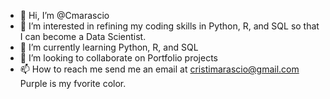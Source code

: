 - 👋 Hi, I’m @Cmarascio
- 👀 I’m interested in refining my coding skills in Python, R, and SQL so that I can become a Data Scientist. 
- 🌱 I’m currently learning Python, R, and SQL
- 💞️ I’m looking to collaborate on Portfolio projects
- 📫 How to reach me send me an email at cristimarascio@gmail.com
Purple is my fvorite color. 
<!---
Cmarascio/Cmarascio is a ✨ special ✨ repository because its `README.md` (this file) appears on your GitHub profile.
You can click the Preview link to take a look at your changes.
--->
